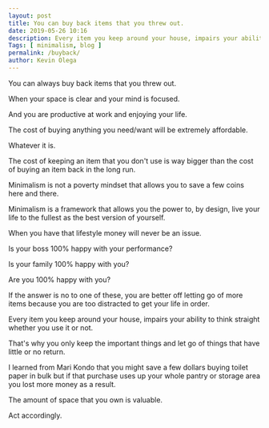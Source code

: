 ```yaml
--- 
layout: post 
title: You can buy back items that you threw out.
date: 2019-05-26 10:16
description: Every item you keep around your house, impairs your ability to think straight whether you use it or not.
Tags: [ minimalism, blog ]
permalink: /buyback/ 
author: Kevin Olega 
--- 
```

You can always buy back items that you threw out.

When your space is clear and your mind is focused.

And you are productive at work and enjoying your life.

The cost of buying anything you need/want will be extremely affordable.

Whatever it is.

The cost of keeping an item that you don't use is way bigger than the cost of buying an item back in the long run.
 
Minimalism is not a poverty mindset that allows you to save a few coins here and there.

Minimalism is a framework that allows you the power to, by design, live your life to the fullest as the best version of yourself.

When you have that lifestyle money will never be an issue. 

Is your boss 100% happy with your performance?

Is your family 100% happy with you?

Are you 100% happy with you?

If the answer is no to one of these, you are better off letting go of more items because you are too distracted to get your life in order.

Every item you keep around your house, impairs your ability to think straight whether you use it or not. 

That's why you only keep the important things and let go of things that have little or no return.

I learned from Mari Kondo that you might save a few dollars buying toilet paper in bulk but if that purchase uses up your whole pantry or storage area you lost more money as a result.

The amount of space that you own is valuable.

Act accordingly.